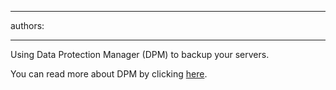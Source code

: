 

---
authors:

---




<span class='intro'> ​Using Data Protection Manager (DPM) to backup your servers.<br> </span>

<p>​You can read more about DPM by clicking <a href="/_layouts/15/FIXUPREDIRECT.ASPX?WebId=3dfc0e07-e23a-4cbb-aac2-e778b71166a2&amp;TermSetId=07da3ddf-0924-4cd2-a6d4-a4809ae20160&amp;TermId=1890c85d-881b-4bba-864e-25fee5ec2e84">here​</a>.​<br></p><p><br></p>


